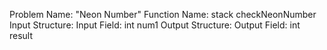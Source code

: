 Problem Name: "Neon Number"
Function Name: stack<int> checkNeonNumber
Input Structure:
Input Field: int num1
Output Structure:
Output Field: int result